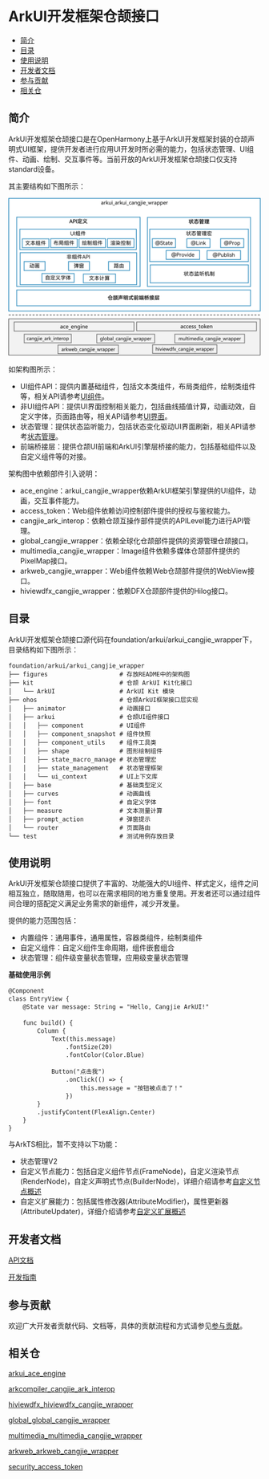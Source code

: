 # ArkUI开发框架仓颉接口<a name="ZH-CN_TOPIC_0000001076213364"></a>

-   [简介](#section15701932113019)
-   [目录](#section1791423143211)
-   [使用说明](#section171384529150)
-   [开发者文档](#section171384529152)
-   [参与贡献](#section171384529153)
-   [相关仓](#section1447164910172)

## 简介<a name="section15701932113019"></a>

ArkUI开发框架仓颉接口是在OpenHarmony上基于ArkUI开发框架封装的仓颉声明式UI框架，提供开发者进行应用UI开发时所必需的能力，包括状态管理、UI组件、动画、绘制、交互事件等。当前开放的ArkUI开发框架仓颉接口仅支持standard设备。

其主要结构如下图所示：

![仓颉ArkUI开发框架](./figures/arkui_arkui_cangjie_wrapper.png)

如架构图所示：

- UI组件API：提供内置基础组件，包括文本类组件，布局类组件，绘制类组件等，相关API请参考[UI组件](https://gitcode.com/openharmony-sig/arkcompiler_cangjie_ark_interop/blob/master/doc/Dev_Guide/summary_cjnative_ohos.md)。
- 非UI组件API：提供UI界面控制相关能力，包括曲线插值计算，动画动效，自定义字体，页面路由等，相关API请参考[UI界面](https://gitcode.com/openharmony-sig/arkcompiler_cangjie_ark_interop/blob/master/doc/API_Reference/source_zh_cn/arkui-cj/cj-apis-curves.md)。
- 状态管理：提供状态监听能力，包括状态变化驱动UI界面刷新，相关API请参考[状态管理](https://gitcode.com/openharmony-sig/arkcompiler_cangjie_ark_interop/blob/master/doc/API_Reference/source_zh_cn/arkui-cj/cj-state-rendering-componentstatemanagement.md)。
- 前端桥接层：提供仓颉UI前端和ArkUI引擎层桥接的能力，包括基础组件以及自定义组件等的对接。

架构图中依赖部件引入说明：

- ace_engine：arkui_cangjie_wrapper依赖ArkUI框架引擎提供的UI组件，动画，交互事件能力。
- access_token：Web组件依赖访问控制部件提供的授权与鉴权能力。
- cangjie_ark_interop：依赖仓颉互操作部件提供的APILevel能力进行API管理。
- global_cangjie_wrapper：依赖全球化仓颉部件提供的资源管理仓颉接口。
- multimedia_cangjie_wrapper：Image组件依赖多媒体仓颉部件提供的PixelMap接口。
- arkweb_cangjie_wrapper：Web组件依赖Web仓颉部件提供的WebView接口。
- hiviewdfx_cangjie_wrapper：依赖DFX仓颉部件提供的Hilog接口。

## 目录<a name="section1791423143211"></a>

ArkUI开发框架仓颉接口源代码在foundation/arkui/arkui\_cangjie\_wrapper下，目录结构如下图所示：

```
foundation/arkui/arkui_cangjie_wrapper
├── figures                    # 存放README中的架构图
├── kit                        # 仓颉 ArkUI Kit化接口
│   └── ArkUI                  # ArkUI Kit 模块
├── ohos                       # 仓颉ArkUI框架接口层实现
│   ├── animator               # 动画接口
│   ├── arkui                  # 仓颉UI组件接口
│   │   ├── component          # UI组件
│   │   ├── component_snapshot # 组件快照
│   │   ├── component_utils    # 组件工具类
│   │   ├── shape              # 图形绘制组件
│   │   ├── state_macro_manage # 状态管理宏
│   │   ├── state_management   # 状态管理框架
│   │   └── ui_context         # UI上下文库
│   ├── base                   # 基础类型定义
│   ├── curves                 # 动画曲线
│   ├── font                   # 自定义字体
│   ├── measure                # 文本测量计算
│   ├── prompt_action          # 弹窗提示
│   └── router                 # 页面路由
└── test                       # 测试用例存放目录
```

## 使用说明<a name="section171384529150"></a>

ArkUI开发框架仓颉接口提供了丰富的、功能强大的UI组件、样式定义，组件之间相互独立，随取随用，也可以在需求相同的地方重复使用。开发者还可以通过组件间合理的搭配定义满足业务需求的新组件，减少开发量。

提供的能力范围包括：
- 内置组件：通用事件，通用属性，容器类组件，绘制类组件
- 自定义组件：自定义组件生命周期，组件嵌套组合
- 状态管理：组件级变量状态管理，应用级变量状态管理

**基础使用示例**

```cangjie  
@Component
class EntryView {
    @State var message: String = "Hello, Cangjie ArkUI!"
    
    func build() {
        Column {
            Text(this.message)
                .fontSize(20)
                .fontColor(Color.Blue)
            
            Button("点击我")
                .onClick(() => {
                    this.message = "按钮被点击了！"
                })
        }
        .justifyContent(FlexAlign.Center)
    }
}
```

与ArkTS相比，暂不支持以下功能：
- 状态管理V2
- 自定义节点能力：包括自定义组件节点(FrameNode)，自定义渲染节点(RenderNode)，自定义声明式节点(BuilderNode)，详细介绍请参考[自定义节点概述](https://docs.openharmony.cn/pages/v5.1/zh-cn/application-dev/ui/arkts-user-defined-node.md)
- 自定义扩展能力：包括属性修改器(AttributeModifier)，属性更新器(AttributeUpdater)，详细介绍请参考[自定义扩展概述](https://docs.openharmony.cn/pages/v5.1/zh-cn/application-dev/ui/arkts-user-defined-modifier.md)

## 开发者文档<a name="section171384529152"></a>

[API文档](https://gitcode.com/openharmony-sig/arkcompiler_cangjie_ark_interop/blob/master/doc/API_Reference/summary_cjnative_ohos.md)

[开发指南](https://gitcode.com/openharmony-sig/arkcompiler_cangjie_ark_interop/blob/master/doc/Dev_Guide/source_zh_cn/arkui-cj/cj-ui-development-overview.md)

## 参与贡献<a name="section171384529153"></a>

欢迎广大开发者贡献代码、文档等，具体的贡献流程和方式请参见[参与贡献](https://gitcode.com/openharmony/docs/blob/master/zh-cn/contribute/%E5%8F%82%E4%B8%8E%E8%B4%A1%E7%8C%AE.md)。

## 相关仓<a name="section1447164910172"></a>

[arkui_ace_engine](https://gitcode.com/openharmony/arkui_ace_engine)

[arkcompiler_cangjie_ark_interop](https://gitcode.com/openharmony-sig/arkcompiler_cangjie_ark_interop)

[hiviewdfx_hiviewdfx_cangjie_wrapper](https://gitcode.com/openharmony-sig/hiviewdfx_hiviewdfx_cangjie_wrapper)

[global_global_cangjie_wrapper](https://gitcode.com/openharmony-sig/global_global_cangjie_wrapper)

[multimedia_multimedia_cangjie_wrapper](https://gitcode.com/openharmony-sig/multimedia_multimedia_cangjie_wrapper)

[arkweb_arkweb_cangjie_wrapper](https://gitcode.com/openharmony-sig/arkweb_arkweb_cangjie_wrapper)

[security_access_token](https://gitcode.com/openharmony/security_access_token)

